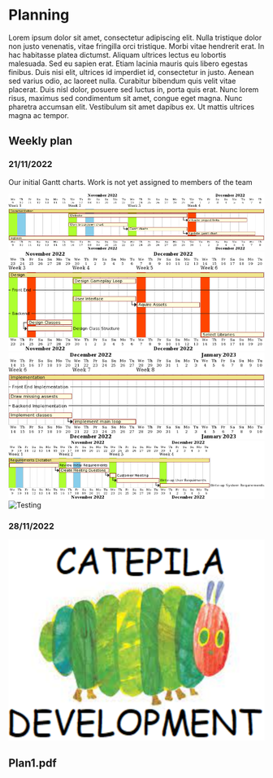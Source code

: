 # Planning

Lorem ipsum dolor sit amet, consectetur adipiscing elit. Nulla tristique dolor non justo venenatis, vitae fringilla orci tristique. Morbi vitae hendrerit erat. In hac habitasse platea dictumst. Aliquam ultrices lectus eu lobortis malesuada. Sed eu sapien erat. Etiam lacinia mauris quis libero egestas finibus. Duis nisi elit, ultrices id imperdiet id, consectetur in justo. Aenean sed varius odio, ac laoreet nulla. Curabitur bibendum quis velit vitae placerat. Duis nisl dolor, posuere sed luctus in, porta quis erat. Nunc lorem risus, maximus sed condimentum sit amet, congue eget magna. Nunc pharetra accumsan elit. Vestibulum sit amet dapibus ex. Ut mattis ultrices magna ac tempor. 

## Weekly plan

### 21/11/2022

Our initial Gantt charts. Work is not yet assigned to members of the team

![Documentation](img/2022-21-11/documentation.png)
![Design](img/2022-21-11/design.png)
![Implementation](img/2022-21-11/implementation.png)
![Requirement elicitation](img/2022-21-11/req.png)
![Testing](img/2022-21-11/testing)

### 28/11/2022

![Gantt Chart](img/CATEPILA_DEVELOPMENT.png)

## Plan1.pdf

<object data="../pdf/Plan1.pdf" type="application/pdf" width="100%" height="500">
</object>